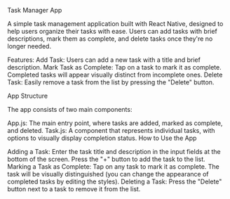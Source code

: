 Task Manager App

A simple task management application built with React Native, designed to help users organize their tasks with ease. Users can add tasks with brief descriptions, mark them as complete, and delete tasks once they're no longer needed.

Features:
Add Task: Users can add a new task with a title and brief description.
Mark Task as Complete: Tap on a task to mark it as complete. Completed tasks will appear visually distinct from incomplete ones.
Delete Task: Easily remove a task from the list by pressing the "Delete" button.



App Structure

The app consists of two main components:

App.js: The main entry point, where tasks are added, marked as complete, and deleted.
Task.js: A component that represents individual tasks, with options to visually display completion status.
How to Use the App

Adding a Task:
Enter the task title and description in the input fields at the bottom of the screen.
Press the "+" button to add the task to the list.
Marking a Task as Complete:
Tap on any task to mark it as complete. The task will be visually distinguished (you can change the appearance of completed tasks by editing the styles).
Deleting a Task:
Press the "Delete" button next to a task to remove it from the list.
